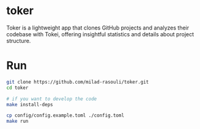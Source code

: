 # toker
Toker is a lightweight app that clones GitHub projects and analyzes their codebase with Tokei, offering insightful statistics and details about project structure.

# Run
```bash
git clone https://github.com/milad-rasouli/toker.git
cd toker

# if you want to develop the code
make install-deps

cp config/config.example.toml ./config.toml 
make run
```
